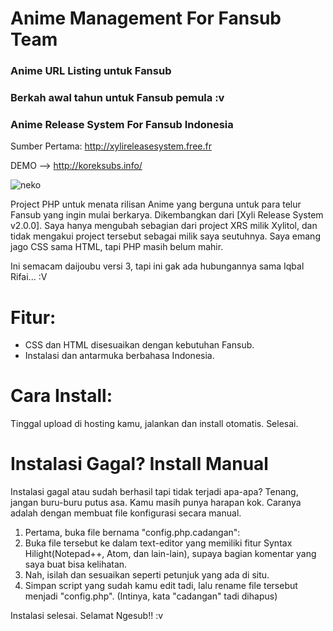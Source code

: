 # Anime Management For Fansub Team
### Anime URL Listing untuk Fansub
### Berkah awal tahun untuk Fansub pemula :v
### Anime Release System For Fansub Indonesia

Sumber Pertama: http://xylireleasesystem.free.fr

DEMO --> http://koreksubs.info/

![neko](https://user-images.githubusercontent.com/25135495/51078580-d2b85e80-16e9-11e9-87eb-ebf5598e1fb4.jpg)

Project PHP untuk menata rilisan Anime yang berguna untuk para telur Fansub yang ingin mulai berkarya. 
Dikembangkan dari [Xyli Release System v2.0.0]. Saya hanya mengubah sebagian dari project XRS milik Xylitol, dan tidak mengakui project tersebut sebagai milik saya seutuhnya. Saya emang jago CSS sama HTML, tapi PHP masih belum mahir.

Ini semacam daijoubu versi 3,  tapi ini gak ada hubungannya sama Iqbal Rifai... :V

# Fitur:
- CSS dan HTML disesuaikan dengan kebutuhan Fansub.
- Instalasi dan antarmuka berbahasa Indonesia.

# Cara Install: 
Tinggal upload di hosting kamu, jalankan dan install otomatis. Selesai.

# Instalasi Gagal? Install Manual
Instalasi gagal atau sudah berhasil tapi tidak terjadi apa-apa? Tenang, jangan buru-buru putus asa. Kamu masih punya harapan kok. Caranya adalah dengan membuat file konfigurasi secara manual. 

1. Pertama, buka file bernama "config.php.cadangan":
2. Buka file tersebut ke dalam text-editor yang memiliki fitur Syntax Hilight(Notepad++, Atom, dan lain-lain), supaya bagian komentar yang saya buat bisa kelihatan. 
3. Nah, isilah dan sesuaikan seperti petunjuk yang ada di situ.
4. Simpan script yang sudah kamu edit tadi, lalu rename file tersebut menjadi "config.php". (Intinya, kata "cadangan" tadi dihapus)

Instalasi selesai. Selamat Ngesub!! :v
